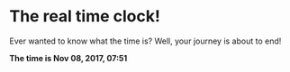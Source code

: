 # The real time clock!

Ever wanted to know what the time is? Well, your journey is about to end!

**The time is Nov 08, 2017, 07:51**
